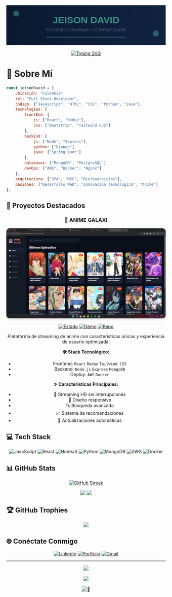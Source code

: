 <!-- Banner SVG -->
<svg viewBox="0 0 800 200" xmlns="http://www.w3.org/2000/svg">
  <defs>
    <linearGradient id="bgGradient" x1="0%" y1="0%" x2="100%" y2="0%">
      <stop offset="0%" style="stop-color:#0A192F;stop-opacity:1" />
      <stop offset="100%" style="stop-color:#112240;stop-opacity:1" />
    </linearGradient>
    <style type="text/css">
      @keyframes float {
        0% { transform: translateY(0px); }
        50% { transform: translateY(-10px); }
        100% { transform: translateY(0px); }
      }
      @keyframes glow {
        0% { opacity: 0.5; }
        50% { opacity: 1; }
        100% { opacity: 0.5; }
      }
      .floating { animation: float 3s ease-in-out infinite; }
      .glowing { animation: glow 2s ease-in-out infinite; }
    </style>
  </defs>
  <rect width="100%" height="100%" fill="url(#bgGradient)"/>
  <g class="floating">
    <circle cx="50" cy="50" r="15" fill="#64FFDA" opacity="0.3"/>
    <circle cx="750" cy="150" r="15" fill="#64FFDA" opacity="0.3"/>
  </g>
  <g class="glowing">
    <text x="50%" y="45%" text-anchor="middle" fill="#64FFDA" font-family="Arial" font-size="48" font-weight="bold">
      JEISON DAVID
    </text>
    <text x="50%" y="65%" text-anchor="middle" fill="#8892B0" font-family="Arial" font-size="24">
      Full Stack Developer | Creative Coder
    </text>
  </g>
  <line x1="200" y1="160" x2="600" y2="160" stroke="#64FFDA" stroke-width="2" opacity="0.5"/>
</svg>

<div align="center">
  
  [![Typing SVG](https://readme-typing-svg.herokuapp.com?font=JetBrains+Mono&weight=600&size=30&duration=4000&pause=1000&color=64FFDA&center=true&vCenter=true&random=false&width=435&lines=Full+Stack+Developer;Creative+Coder;Tech+Enthusiast)](https://git.io/typing-svg)
</div>

# 💫 Sobre Mí
```javascript
const jeisonDavid = {
    ubicación: "Colombia",
    rol: "Full Stack Developer",
    código: ["Javascript", "HTML", "CSS", "Python", "Java"],
    tecnologías: {
        frontEnd: {
            js: ["React", "Redux"],
            css: ["Bootstrap", "Tailwind CSS"]
        },
        backEnd: {
            js: ["Node", "Express"],
            python: ["Django"],
            java: ["Spring Boot"]
        },
        databases: ["MongoDB", "PostgreSQL"],
        devOps: ["AWS", "Docker", "Nginx"]
    },
    arquitectura: ["SPA", "MVC", "Microservicios"],
    pasiones: ["Desarrollo Web", "Innovación Tecnológica", "Anime"]
};
```

## 🚀 Proyectos Destacados

<div align="center">

### 🌟 ANIME GALAXI
<img src="IMG-20250109-WA0002.jpg" alt="ANIME GALAXI Preview" style="border-radius: 10px; box-shadow: 0 4px 8px rgba(0,0,0,0.1);" width="600px"/>

[![Estado](https://img.shields.io/badge/Estado-Activo-success?style=for-the-badge&logo=github)](https://jeison-david.github.io/Anime-/)
[![Demo](https://img.shields.io/badge/Demo-Live-64FFDA?style=for-the-badge&logo=vercel)](https://jeison-david.github.io/Anime-/)
[![Repo](https://img.shields.io/badge/Código-GitHub-black?style=for-the-badge&logo=github)](https://github.com/JEISON-DAVID/Anime-)

Plataforma de streaming de anime con características únicas y experiencia de usuario optimizada.

**🛠️ Stack Tecnológico:**
- Frontend: `React` `Redux` `Tailwind CSS`
- Backend: `Node.js` `Express` `MongoDB`
- Deploy: `AWS` `Docker`

**✨ Características Principales:**
- 🎥 Streaming HD sin interrupciones
- 📱 Diseño responsive
- 🔍 Búsqueda avanzada
- 📈 Sistema de recomendaciones
- 🔄 Actualizaciones automáticas
</div>

## 💻 Tech Stack
<div align="center">

![JavaScript](https://img.shields.io/badge/javascript-%23323330.svg?style=for-the-badge&logo=javascript&logoColor=%23F7DF1E) 
![React](https://img.shields.io/badge/react-%2320232a.svg?style=for-the-badge&logo=react&logoColor=%2361DAFB) 
![NodeJS](https://img.shields.io/badge/node.js-6DA55F?style=for-the-badge&logo=node.js&logoColor=white) 
![Python](https://img.shields.io/badge/python-3670A0?style=for-the-badge&logo=python&logoColor=ffdd54) 
![MongoDB](https://img.shields.io/badge/MongoDB-%234ea94b.svg?style=for-the-badge&logo=mongodb&logoColor=white)
![AWS](https://img.shields.io/badge/AWS-%23FF9900.svg?style=for-the-badge&logo=amazon-aws&logoColor=white) 
![Docker](https://img.shields.io/badge/docker-%230db7ed.svg?style=for-the-badge&logo=docker&logoColor=white)

</div>

## 📊 GitHub Stats
<div align="center">
  
[![GitHub Streak](https://github-readme-streak-stats.herokuapp.com/?user=JEISON-DAVID&theme=tokyonight&hide_border=true)](https://github.com/JEISON-DAVID)

<img src="https://github-readme-stats.vercel.app/api?username=JEISON-DAVID&show_icons=true&theme=tokyonight&hide_border=true&include_all_commits=true&count_private=true" height="150"/>
<img src="https://github-readme-stats.vercel.app/api/top-langs/?username=JEISON-DAVID&theme=tokyonight&hide_border=true&layout=compact" height="150"/>

</div>

## 🏆 GitHub Trophies
<div align="center">
  
![](https://github-profile-trophy.vercel.app/?username=JEISON-DAVID&theme=tokyonight&no-frame=true&no-bg=false&margin-w=4)

</div>

## 🌐 Conéctate Conmigo
<div align="center">

[![LinkedIn](https://img.shields.io/badge/LinkedIn-%230077B5.svg?style=for-the-badge&logo=linkedin&logoColor=white)](https://linkedin.com/in/tu-linkedin) 
[![Portfolio](https://img.shields.io/badge/Portfolio-%23000000.svg?style=for-the-badge&logo=firefox&logoColor=#FF7139)](tu-portfolio)
[![Gmail](https://img.shields.io/badge/Gmail-D14836?style=for-the-badge&logo=gmail&logoColor=white)](mailto:jeisondehoyos630@gmail.com)

</div>

---

<div align="center">
  <img src="https://quotes-github-readme.vercel.app/api?type=horizontal&theme=tokyonight" width="600"/>
  
  ![](https://visitcount.itsvg.in/api?id=JEISON-DAVID&label=Profile%20Views&color=0&icon=5&pretty=true)
  
  <img src="https://github.com/JEISON-DAVID/JEISON-DAVID/blob/output/github-contribution-grid-snake.svg" alt="🐍"/>
</div>
